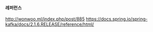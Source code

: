 

#### 레퍼런스 ####
http://wonwoo.ml/index.php/post/885 
https://docs.spring.io/spring-kafka/docs/2.1.6.RELEASE/reference/html/

